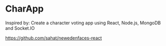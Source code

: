 # CharApp
Inspired by: Create a character voting app using React, Node.js, MongoDB and Socket.IO

https://github.com/sahat/newedenfaces-react
